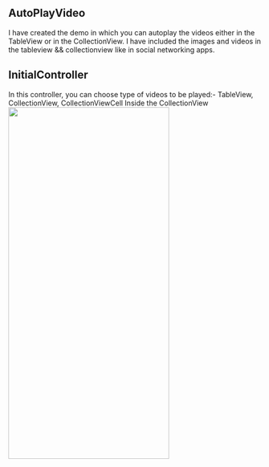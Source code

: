 ## AutoPlayVideo
I have created the demo in which you can autoplay the videos either in the TableView or in the CollectionView.
I have included the images and videos in the tableview && collectionview like in social networking apps.

## InitialController
In this controller, you can choose type of videos to be played:- TableView, CollectionView, CollectionViewCell Inside the CollectionView
<img src="https://user-images.githubusercontent.com/11526089/60808389-cd723300-a1a5-11e9-87a6-7c8efbf679aa.jpeg" width="320" height="700">

